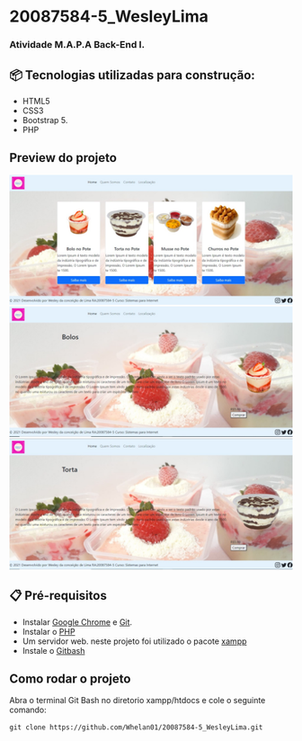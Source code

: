 # 20087584-5_WesleyLima

### Atividade M.A.P.A Back-End I.

## 📦 Tecnologias utilizadas para construção:
- HTML5   
- CSS3    
- Bootstrap 5.
- PHP
  
## Preview do projeto
![](preview/img1.png)
![](preview/img2.png)
![](preview/img3.png)


## 📋 Pré-requisitos
- Instalar  [Google Chrome](https://www.google.com/intl/pt-BR/chrome) e [Git](https://git-scm.com/downloads).
- Instalar o [PHP](https://www.php.net/)
- Um servidor web. neste projeto foi utilizado o pacote [xampp](https://www.apachefriends.org/pt_br/index.html)
- Instale o [Gitbash](https://git-scm.com/downloads)

## Como rodar o projeto
Abra o terminal Git Bash no diretorio xampp/htdocs e cole o seguinte comando:
```
git clone https://github.com/Whelan01/20087584-5_WesleyLima.git
```
